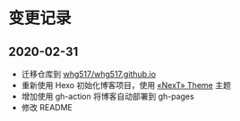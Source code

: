 # 变更记录

## 2020-02-31

- 迁移仓库到 [whg517/whg517.github.io](https://github.com/whg517/whg517.github.io)
- 重新使用 Hexo 初始化博客项目，使用 [«NexT» Theme](https://github.com/theme-next/hexo-theme-next) 主题
- 增加使用 gh-action 将博客自动部署到 gh-pages 
- 修改 README